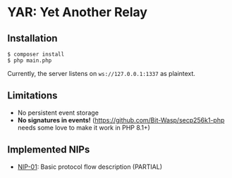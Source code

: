 # YAR: Yet Another Relay

## Installation

```shell
$ composer install
$ php main.php
```

Currently, the server listens on `ws://127.0.0.1:1337` as plaintext.

## Limitations

* No persistent event storage
* **No signatures in events!** (https://github.com/Bit-Wasp/secp256k1-php needs some love to make it work in PHP 8.1+)

## Implemented NIPs

- [NIP-01]: Basic protocol flow description (PARTIAL)


[NIP-01]: https://github.com/nostr-protocol/nips/blob/master/01.md


